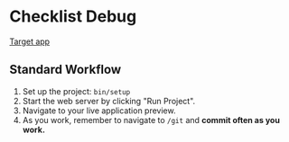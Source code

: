 # Checklist Debug

[Target app](https://debug-checklist.matchthetarget.com/)

## Standard Workflow

 1. Set up the project: `bin/setup`
 1. Start the web server by clicking "Run Project".
 1. Navigate to your live application preview.
 1. As you work, remember to navigate to `/git` and **commit often as you work.**
